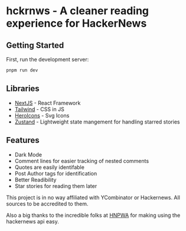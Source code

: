 # hckrnws - A cleaner reading experience for HackerNews

## Getting Started

First, run the development server:

```bash
pnpm run dev
```

## Libraries

- [NextJS](nextjs.org/) - React Framework
- [Tailwind](tailwindcss.com/) - CSS in JS
- [HeroIcons](https://heroicons.com/) - Svg Icons
- [Zustand](https://github.com/pmndrs/zustand) - Lightweight state mangement for handling starred stories

## Features

- Dark Mode
- Comment lines for easier tracking of nested comments
- Quotes are easily identifable
- Post Author tags for identification
- Better Readibility
- Star stories for reading them later

This project is in no way affiliated with YCombinator or Hackernews. All sources to be accredited to them.

Also a big thanks to the incredible folks at [HNPWA](https://github.com/tastejs/hacker-news-pwas) for making using the hackernews api easy.
